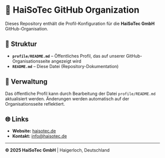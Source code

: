 # 🎯 HaiSoTec GitHub Organization

Dieses Repository enthält die Profil-Konfiguration für die **HaiSoTec GmbH** GitHub-Organisation.

## 📁 Struktur

- **`profile/README.md`** – Öffentliches Profil, das auf unserer GitHub-Organisationsseite angezeigt wird
- **`README.md`** – Diese Datei (Repository-Dokumentation)

## 🔧 Verwaltung

Das öffentliche Profil kann durch Bearbeitung der Datei `profile/README.md` aktualisiert werden. Änderungen werden automatisch auf der Organisationsseite reflektiert.

## 🌐 Links

- **Website:** [haisotec.de](https://haisotec.de)
- **Kontakt:** [info@haisotec.de](mailto:info@haisotec.de)

---

**© 2025 HaiSoTec GmbH** | Haigerloch, Deutschland

